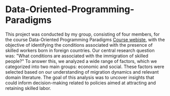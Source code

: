 # Data-Oriented-Programming-Paradigms

This project was conducted by my group, consisting of four members, for the course Data-Oriented
Programming Paradigms [Course webiste](https://tiss.tuwien.ac.at/course/courseDetails.xhtml?dswid=2994&dsrid=547&courseNr=188995&semester=2024W&locale=en), with the objective of identifying the conditions associated with the presence of skilled workers born in foreign countries. Our central research question was: "What conditions are associated with the immigration of skilled people?" To answer this, we analyzed a wide range of factors, which we categorized into two main groups: economic and social. These factors were selected based on our understanding of migration dynamics and relevant domain literature. The goal of this analysis was to uncover insights that could inform decision-making related to policies aimed at attracting and retaining skilled labor.
